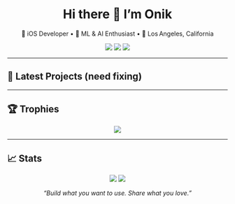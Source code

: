 <h1 align="center">Hi there 👋 I’m Onik</h1>
<p align="center">
  🚀 iOS Developer • 🧠 ML & AI Enthusiast • 📍 Los Angeles, California
</p>

<p align="center">
  <a href="https://github.com/onikahmed"><img src="https://img.shields.io/github/followers/onikahmed?label=GitHub&style=social"></a>
  <a href="https://www.linkedin.com/in/onikahmed"><img src="https://img.shields.io/badge/LinkedIn-0077B5?style=flat&logo=linkedin&logoColor=white"></a>
  <a href="mailto:onikahmedonikahmed@hotmail.com"><img src="https://img.shields.io/badge/Email-D14836?style=flat&logo=gmail&logoColor=white"></a>
</p>

---

## 🚀 Latest Projects (need fixing)

<!-- latest_projects starts -->
<!-- latest_projects ends -->

---

## 🏆 Trophies
<p align="center">
  <img src="https://github-profile-trophy.vercel.app/?username=onikahmed&theme=flat&title=Repositories,Stars,Commits,PullRequest,Issues" />
</p>

---

## 📈 Stats
<p align="center">
  <img src="https://github-readme-stats.vercel.app/api?username=onikahmed&show_icons=true&theme=react" />
  <img src="https://github-readme-streak-stats.herokuapp.com/?user=onikahmed&theme=react" />
</p>

<p align="center"><em>“Build what you want to use. Share what you love.”</em></p>
